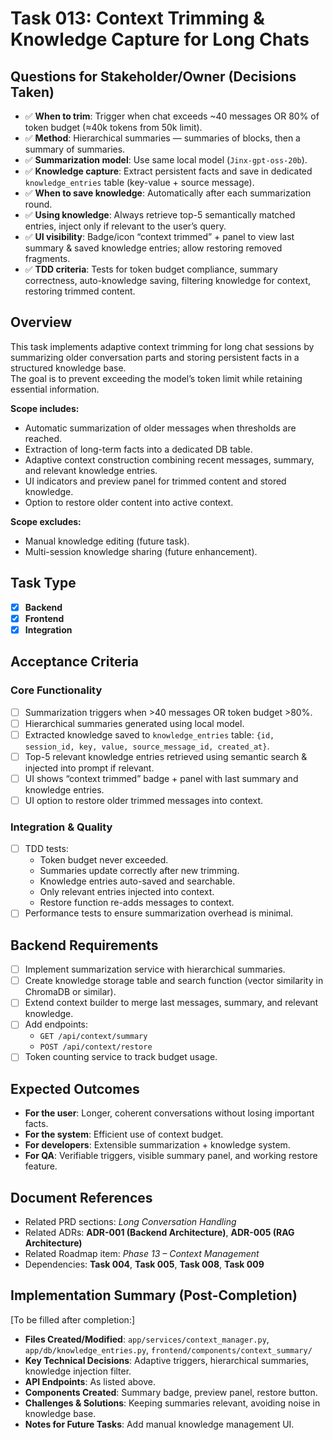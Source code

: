 # Task 013: Context Trimming & Knowledge Capture for Long Chats

## Questions for Stakeholder/Owner (Decisions Taken)
- ✅ **When to trim**: Trigger when chat exceeds ~40 messages OR 80% of token budget (≈40k tokens from 50k limit).
- ✅ **Method**: Hierarchical summaries — summaries of blocks, then a summary of summaries.
- ✅ **Summarization model**: Use same local model (`Jinx-gpt-oss-20b`).
- ✅ **Knowledge capture**: Extract persistent facts and save in dedicated `knowledge_entries` table (key-value + source message).
- ✅ **When to save knowledge**: Automatically after each summarization round.
- ✅ **Using knowledge**: Always retrieve top-5 semantically matched entries, inject only if relevant to the user’s query.
- ✅ **UI visibility**: Badge/icon “context trimmed” + panel to view last summary & saved knowledge entries; allow restoring removed fragments.
- ✅ **TDD criteria**: Tests for token budget compliance, summary correctness, auto-knowledge saving, filtering knowledge for context, restoring trimmed content.

## Overview
This task implements adaptive context trimming for long chat sessions by summarizing older conversation parts and storing persistent facts in a structured knowledge base.  
The goal is to prevent exceeding the model’s token limit while retaining essential information.

**Scope includes:**
- Automatic summarization of older messages when thresholds are reached.
- Extraction of long-term facts into a dedicated DB table.
- Adaptive context construction combining recent messages, summary, and relevant knowledge entries.
- UI indicators and preview panel for trimmed content and stored knowledge.
- Option to restore older content into active context.

**Scope excludes:**
- Manual knowledge editing (future task).
- Multi-session knowledge sharing (future enhancement).

## Task Type
- [x] **Backend**
- [x] **Frontend**
- [x] **Integration**

## Acceptance Criteria
### Core Functionality
- [ ] Summarization triggers when >40 messages OR token budget >80%.
- [ ] Hierarchical summaries generated using local model.
- [ ] Extracted knowledge saved to `knowledge_entries` table: `{id, session_id, key, value, source_message_id, created_at}`.
- [ ] Top-5 relevant knowledge entries retrieved using semantic search & injected into prompt if relevant.
- [ ] UI shows “context trimmed” badge + panel with last summary and knowledge entries.
- [ ] UI option to restore older trimmed messages into context.

### Integration & Quality
- [ ] TDD tests:
  - Token budget never exceeded.
  - Summaries update correctly after new trimming.
  - Knowledge entries auto-saved and searchable.
  - Only relevant entries injected into context.
  - Restore function re-adds messages to context.
- [ ] Performance tests to ensure summarization overhead is minimal.

## Backend Requirements
- [ ] Implement summarization service with hierarchical summaries.
- [ ] Create knowledge storage table and search function (vector similarity in ChromaDB or similar).
- [ ] Extend context builder to merge last messages, summary, and relevant knowledge.
- [ ] Add endpoints:
  - `GET /api/context/summary`
  - `POST /api/context/restore`
- [ ] Token counting service to track budget usage.

## Expected Outcomes
- **For the user**: Longer, coherent conversations without losing important facts.
- **For the system**: Efficient use of context budget.
- **For developers**: Extensible summarization + knowledge system.
- **For QA**: Verifiable triggers, visible summary panel, and working restore feature.

## Document References
- Related PRD sections: *Long Conversation Handling*
- Related ADRs: **ADR-001 (Backend Architecture)**, **ADR-005 (RAG Architecture)**
- Related Roadmap item: *Phase 13 – Context Management*
- Dependencies: **Task 004**, **Task 005**, **Task 008**, **Task 009**

## Implementation Summary (Post-Completion)
[To be filled after completion:]
- **Files Created/Modified**: `app/services/context_manager.py`, `app/db/knowledge_entries.py`, `frontend/components/context_summary/`
- **Key Technical Decisions**: Adaptive triggers, hierarchical summaries, knowledge injection filter.
- **API Endpoints**: As listed above.
- **Components Created**: Summary badge, preview panel, restore button.
- **Challenges & Solutions**: Keeping summaries relevant, avoiding noise in knowledge base.
- **Notes for Future Tasks**: Add manual knowledge management UI.
